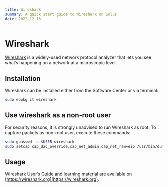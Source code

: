 ```yaml
---
title: Wireshark
summary: A quick start guide to Wireshark on Solus
date: 2022-12-16
---
```


# Wireshark

[Wireshark](https://www.wireshark.org/) is a widely-used network protocol analyzer that lets you see what’s happening on a network at a microscopic level.

## Installation

Wireshark can be installed either from the Software Center or via terminal:

```bash
sudo eopkg it wireshark
```

## Use wireshark as a non-root user

For security reasons, it is strongly unadvised to run Wireshark as root. To capture packets as non-root user, execute these commands:

```bash
sudo gpasswd -a $USER wireshark
sudo setcap cap_dac_override,cap_net_admin,cap_net_raw+eip /usr/bin/dumpcap
```

## Usage

Wireshark [User’s Guide](https://www.wireshark.org/docs/wsug_html_chunked/) and [learning material](https://www.wireshark.org/#learnWS) are available on [https://wireshark.org](https://wireshark.org).
